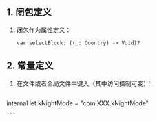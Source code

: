 ## 1. 闭包定义

1. 闭包作为属性定义：

	```
	var selectBlock: ((_: Country) -> Void)?
	```
	

## 2. 常量定义

1. 在文件或者全局文件中键入（其中访问控制可变）：

	```
internal let kNightMode = "com.XXX.kNightMode"

	```